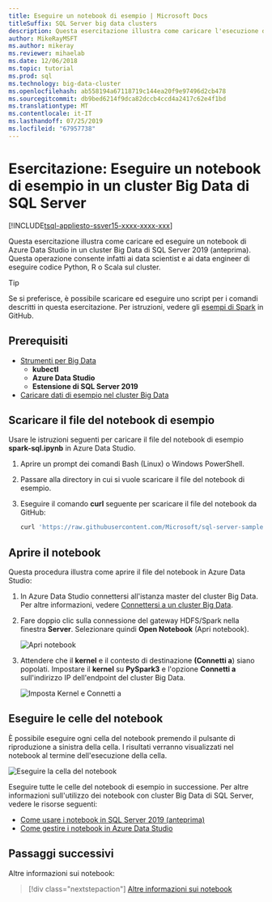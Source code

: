 ```yaml
---
title: Eseguire un notebook di esempio | Microsoft Docs
titleSuffix: SQL Server big data clusters
description: Questa esercitazione illustra come caricare l'esecuzione di un notebook Spark di esempio in un cluster Big Data di SQL Server 2019 (anteprima).
author: MikeRayMSFT
ms.author: mikeray
ms.reviewer: mihaelab
ms.date: 12/06/2018
ms.topic: tutorial
ms.prod: sql
ms.technology: big-data-cluster
ms.openlocfilehash: ab558194a67118719c144ea20f9e97496d2cb478
ms.sourcegitcommit: db9bed6214f9dca82dccb4ccd4a2417c62e4f1bd
ms.translationtype: MT
ms.contentlocale: it-IT
ms.lasthandoff: 07/25/2019
ms.locfileid: "67957738"
---
```

# <a name="tutorial-run-a-sample-notebook-on-a-sql-server-big-data-cluster"></a>Esercitazione: Eseguire un notebook di esempio in un cluster Big Data di SQL Server

[!INCLUDE[tsql-appliesto-ssver15-xxxx-xxxx-xxx](../includes/tsql-appliesto-ssver15-xxxx-xxxx-xxx.md)]

Questa esercitazione illustra come caricare ed eseguire un notebook di Azure Data Studio in un cluster Big Data di SQL Server 2019 (anteprima). Questa operazione consente infatti ai data scientist e ai data engineer di eseguire codice Python, R o Scala sul cluster.

> [!TIP]
> Se si preferisce, è possibile scaricare ed eseguire uno script per i comandi descritti in questa esercitazione. Per istruzioni, vedere gli [esempi di Spark](https://github.com/Microsoft/sql-server-samples/tree/master/samples/features/sql-big-data-cluster/spark) in GitHub.

## <a id="prereqs"></a> Prerequisiti

- [Strumenti per Big Data](deploy-big-data-tools.md)
   - **kubectl**
   - **Azure Data Studio**
   - **Estensione di SQL Server 2019**
- [Caricare dati di esempio nel cluster Big Data](tutorial-load-sample-data.md)

## <a name="download-the-sample-notebook-file"></a>Scaricare il file del notebook di esempio

Usare le istruzioni seguenti per caricare il file del notebook di esempio **spark-sql.ipynb** in Azure Data Studio.

1. Aprire un prompt dei comandi Bash (Linux) o Windows PowerShell.

1. Passare alla directory in cui si vuole scaricare il file del notebook di esempio.

1. Eseguire il comando **curl** seguente per scaricare il file del notebook da GitHub:

   ```bash
   curl 'https://raw.githubusercontent.com/Microsoft/sql-server-samples/master/samples/features/sql-big-data-cluster/spark/data-loading/transform-csv-files.ipynb' -o transform-csv-files.ipynb
   ```

## <a name="open-the-notebook"></a>Aprire il notebook

Questa procedura illustra come aprire il file del notebook in Azure Data Studio:

1. In Azure Data Studio connettersi all'istanza master del cluster Big Data. Per altre informazioni, vedere [Connettersi a un cluster Big Data](connect-to-big-data-cluster.md).

1. Fare doppio clic sulla connessione del gateway HDFS/Spark nella finestra **Server**. Selezionare quindi **Open Notebook** (Apri notebook).

   ![Apri notebook](media/tutorial-notebook-spark/azure-data-studio-open-notebook.png)

1. Attendere che il **kernel** e il contesto di destinazione **(Connetti a**) siano popolati. Impostare il **kernel** su **PySpark3** e l'opzione **Connetti a** sull'indirizzo IP dell'endpoint del cluster Big Data.

   ![Imposta Kernel e Connetti a](media/tutorial-notebook-spark/set-kernel-and-attach-to.png)

## <a name="run-the-notebook-cells"></a>Eseguire le celle del notebook

È possibile eseguire ogni cella del notebook premendo il pulsante di riproduzione a sinistra della cella. I risultati verranno visualizzati nel notebook al termine dell'esecuzione della cella.

![Eseguire la cella del notebook](media/tutorial-notebook-spark/run-notebook-cell.png)

Eseguire tutte le celle del notebook di esempio in successione. Per altre informazioni sull'utilizzo dei notebook con cluster Big Data di SQL Server, vedere le risorse seguenti:

- [Come usare i notebook in SQL Server 2019 (anteprima)](notebooks-guidance.md)
- [Come gestire i notebook in Azure Data Studio](notebooks-how-to-manage.md)

## <a name="next-steps"></a>Passaggi successivi

Altre informazioni sui notebook:
> [!div class="nextstepaction"]
> [Altre informazioni sui notebook](notebooks-guidance.md)
